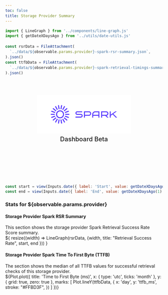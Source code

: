 ```yaml
---
toc: false
title: Storage Provider Summary
---
```


```js
import { LineGraph } from '../components/line-graph.js'
import { getDateXDaysAgo } from '../utils/date-utils.js'

const rsrData = FileAttachment(
  `../data/${observable.params.provider}-spark-rsr-summary.json`,
).json()
const ttfbData = FileAttachment(
  `../data/${observable.params.provider}-spark-retrieval-timings-summary.json`,
).json()
```

<div class="hero">
  <body><a href="/"><img src="../media/spark-logomark-blue-with-bbox.png" alt="Spark Logo" width="300" /></a><body>
    <h2>Dashboard Beta</h2>
</div>

```js
const start = view(Inputs.date({ label: 'Start', value: getDateXDaysAgo(180) }))
const end = view(Inputs.date({ label: 'End', value: getDateXDaysAgo(1) }))
```

<h3>Stats for ${observable.params.provider}</h3>

<div class="grid grid-cols-2" style="grid-auto-rows: 500px;">
  <div>
    <h4>Storage Provider Spark RSR Summary</h4>
    <body>This section shows the storage provider Spark Retrieval Success Rate Score summary.</body>
    <div class="card">${
      resize((width) => LineGraph(rsrData, {width, title: "Retrieval Success Rate", start, end }))
    }</div>
  </div>
  <div>
    <h4>Storage Provider Spark Time To First Byte (TTFB)</h4>
    <body>The section shows the median of all TTFB values for successful retrieval checks of this storage provider.</body>
    <div class="card">
      ${Plot.plot({
      title: 'Time to First Byte (ms)',
      x: { type: 'utc', ticks: 'month' },
      y: { grid: true, zero: true },
      marks: [
        Plot.lineY(ttfbData, {
          x: 'day',
          y: 'ttfb_ms',
          stroke: "#FFBD3F",
        })
      ]
    })}
    </div>
  </div>
</div>

<style>

.hero {
  display: flex;
  flex-direction: column;
  align-items: center;
  font-family: var(--sans-serif);
  margin: 4rem 0 8rem;
  text-wrap: balance;
  text-align: center;
}

.hero h1 {
  margin: 1rem 0;
  padding: 1rem 0;
  max-width: none;
  font-size: 14vw;
  font-weight: 900;
  line-height: 1;
  background: linear-gradient(30deg, var(--theme-foreground-focus), currentColor);
  -webkit-background-clip: text;
  -webkit-text-fill-color: transparent;
  background-clip: text;
}

.hero h2 {
  margin: 0;
  max-width: 34em;
  font-size: 20px;
  font-style: initial;
  font-weight: 500;
  line-height: 1.5;
  color: var(--theme-foreground-muted);
}

@media (min-width: 640px) {
  .hero h1 {
    font-size: 90px;
  }
}

</style>
